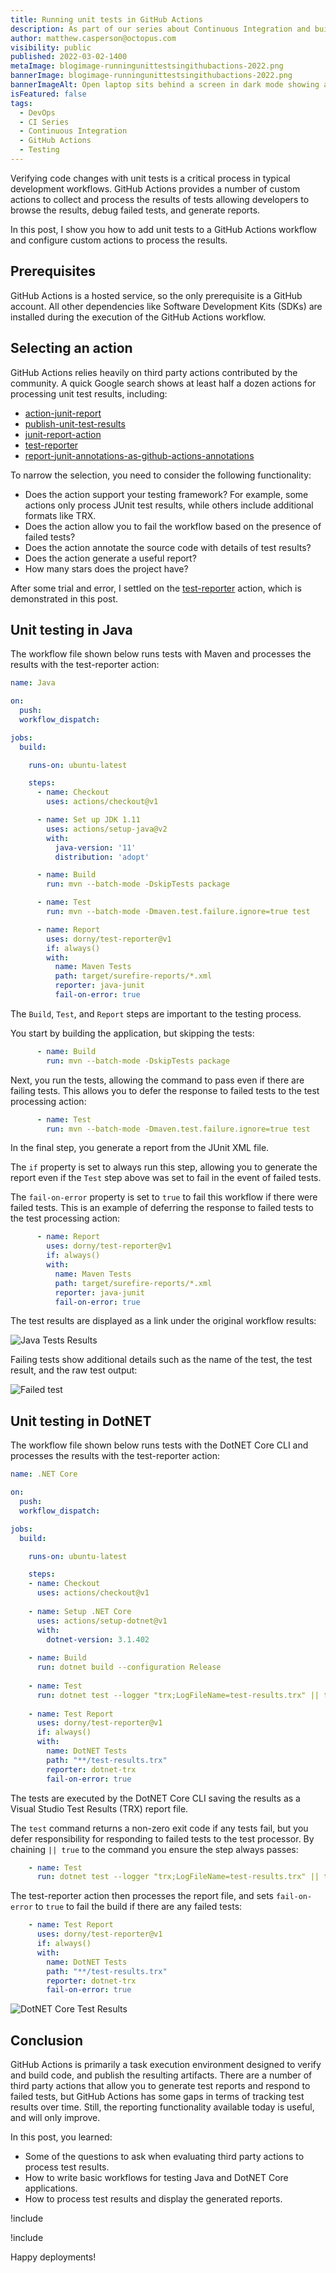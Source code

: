 ```yaml
---
title: Running unit tests in GitHub Actions
description: As part of our series about Continuous Integration and build servers, learn how to run unit tests in GitHub Actions and process the results.
author: matthew.casperson@octopus.com
visibility: public
published: 2022-03-02-1400
metaImage: blogimage-runningunittestsingithubactions-2022.png
bannerImage: blogimage-runningunittestsingithubactions-2022.png
bannerImageAlt: Open laptop sits behind a screen in dark mode showing a table of rows with green ticks, red crosses, and orange exclamation marks to indicate unit test results.
isFeatured: false
tags: 
  - DevOps
  - CI Series
  - Continuous Integration
  - GitHub Actions
  - Testing
---
```


Verifying code changes with unit tests is a critical process in typical development workflows. GitHub Actions provides a number of custom actions to collect and process the results of tests allowing developers to browse the results, debug failed tests, and generate reports.

In this post, I show you how to add unit tests to a GitHub Actions workflow and configure custom actions to process the results.

## Prerequisites

GitHub Actions is a hosted service, so the only prerequisite is a GitHub account. All other dependencies like Software Development Kits (SDKs) are installed during the execution of the GitHub Actions workflow.

## Selecting an action

GitHub Actions relies heavily on third party actions contributed by the community. A quick Google search shows at least half a dozen actions for processing unit test results, including:

- [action-junit-report](https://github.com/mikepenz/action-junit-report)
- [publish-unit-test-results](https://github.com/marketplace/actions/publish-unit-test-results)
- [junit-report-action](https://github.com/marketplace/actions/junit-report-action)
- [test-reporter](https://github.com/marketplace/actions/test-reporter)
- [report-junit-annotations-as-github-actions-annotations](https://github.com/marketplace/actions/report-junit-annotations-as-github-actions-annotations)

To narrow the selection, you need to consider the following functionality:

- Does the action support your testing framework? For example, some actions only process JUnit test results, while others include additional formats like TRX.
- Does the action allow you to fail the workflow based on the presence of failed tests?
- Does the action annotate the source code with details of test results?
- Does the action generate a useful report?
- How many stars does the project have?

After some trial and error, I settled on the [test-reporter](https://github.com/marketplace/actions/test-reporter) action, which is demonstrated in this post.

## Unit testing in Java

The workflow file shown below runs tests with Maven and processes the results with the test-reporter action:

```yaml
name: Java

on:
  push:
  workflow_dispatch:

jobs:
  build:

    runs-on: ubuntu-latest

    steps:
      - name: Checkout
        uses: actions/checkout@v1

      - name: Set up JDK 1.11
        uses: actions/setup-java@v2
        with:
          java-version: '11'
          distribution: 'adopt'

      - name: Build
        run: mvn --batch-mode -DskipTests package

      - name: Test
        run: mvn --batch-mode -Dmaven.test.failure.ignore=true test

      - name: Report
        uses: dorny/test-reporter@v1
        if: always()
        with:
          name: Maven Tests
          path: target/surefire-reports/*.xml
          reporter: java-junit
          fail-on-error: true
```

The `Build`, `Test`, and `Report` steps are important to the testing process.

You start by building the application, but skipping the tests:

```yaml
      - name: Build
        run: mvn --batch-mode -DskipTests package
```

Next, you run the tests, allowing the command to pass even if there are failing tests. This allows you to defer the response to failed tests to the test processing action:

```yaml
      - name: Test
        run: mvn --batch-mode -Dmaven.test.failure.ignore=true test
```

In the final step, you generate a report from the JUnit XML file. 

The `if` property is set to always run this step, allowing you to generate the report even if the `Test` step above was set to fail in the event of failed tests.

The `fail-on-error` property is set to `true` to fail this workflow if there were failed tests. This is an example of deferring the response to failed tests to the test processing action:

```yaml
      - name: Report
        uses: dorny/test-reporter@v1
        if: always()
        with:
          name: Maven Tests
          path: target/surefire-reports/*.xml
          reporter: java-junit
          fail-on-error: true
```

The test results are displayed as a link under the original workflow results:

![Java Tests Results](java-test-results.png "width=500")

Failing tests show additional details such as the name of the test, the test result, and the raw test output:

![Failed test](failing-test.png "width=500")

## Unit testing in DotNET

The workflow file shown below runs tests with the DotNET Core CLI and processes the results with the test-reporter action:

```yaml
name: .NET Core

on:
  push:
  workflow_dispatch:

jobs:
  build:

    runs-on: ubuntu-latest

    steps:
    - name: Checkout  
      uses: actions/checkout@v1
      
    - name: Setup .NET Core
      uses: actions/setup-dotnet@v1
      with:
        dotnet-version: 3.1.402
        
    - name: Build
      run: dotnet build --configuration Release
      
    - name: Test
      run: dotnet test --logger "trx;LogFileName=test-results.trx" || true
      
    - name: Test Report
      uses: dorny/test-reporter@v1
      if: always()
      with:
        name: DotNET Tests
        path: "**/test-results.trx"                            
        reporter: dotnet-trx
        fail-on-error: true
```

The tests are executed by the DotNET Core CLI saving the results as a Visual Studio Test Results (TRX) report file.

The `test` command returns a non-zero exit code if any tests fail, but you defer responsibility for responding to failed tests to the test processor. By chaining `|| true` to the command you ensure the step always passes:

```yaml
    - name: Test
      run: dotnet test --logger "trx;LogFileName=test-results.trx" || true
```

The test-reporter action then processes the report file, and sets `fail-on-error` to `true` to fail the build if there are any failed tests:

```yaml
    - name: Test Report
      uses: dorny/test-reporter@v1
      if: always()
      with:
        name: DotNET Tests
        path: "**/test-results.trx"                            
        reporter: dotnet-trx
        fail-on-error: true
```

![DotNET Core Test Results](dotnet-test-results.png "width=500")

## Conclusion

GitHub Actions is primarily a task execution environment designed to verify and build code, and publish the resulting artifacts. There are a number of third party actions that allow you to generate test reports and respond to failed tests, but GitHub Actions has some gaps in terms of tracking test results over time. Still, the reporting functionality available today is useful, and will only improve.

In this post, you learned:

- Some of the questions to ask when evaluating third party actions to process test results.
- How to write basic workflows for testing Java and DotNET Core applications.
- How to process test results and display the generated reports.

!include <githubactions-webinar-feb-2022>
  
!include <q1-2022-newsletter-cta>

Happy deployments!
